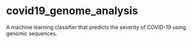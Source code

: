 # covid19_genome_analysis
A machine learning classifier that predicts the severity of COVID-19 using genomic sequences. 
